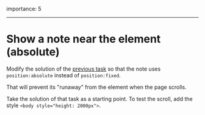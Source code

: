 importance: 5

---

# Show a note near the element (absolute)

Modify the solution of the [previous task](info:task/position-at) so that the note uses `position:absolute` instead of `position:fixed`.

That will prevent its "runaway" from the element when the page scrolls.

Take the solution of that task as a starting point. To test the scroll, add the style `<body style="height: 2000px">`.
